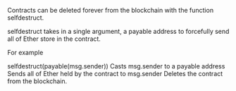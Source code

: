 Contracts can be deleted forever from the blockchain with the function selfdestruct.

selfdestruct takes in a single argument, a payable address to forcefully send all of Ether store in the contract.

For example

selfdestruct(payable(msg.sender))
Casts msg.sender to a payable address
Sends all of Ether held by the contract to msg.sender
Deletes the contract from the blockchain.
